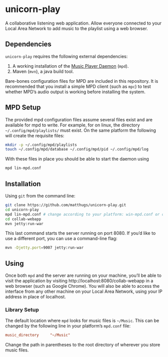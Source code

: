 unicorn-play
============

A collaborative listening web application. Allow everyone connected to your
Local Area Network to add music to the playlist using a web browser.

## Dependencies

`unicorn-play` requires the following external dependencies:

1. A working installation of the [Music Player Daemon](http://mpd.wikia.com/wiki/Install) (`mpd`).
2. Maven (`mvn`), a java build tool.

Bare-bones configuration files for MPD are included in this repository. It is
recommended that you install a simple MPD client (such as `mpc`) to test
whether MPD’s audio output is working before installing the system.

## MPD Setup

The provided mpd configuration files assume several files exist and are
available for mpd to write. For example, for on linux, the directory
`~/.config/mpd/playlists/` must exist. On the same platform the following will
create the requisite files:
```sh
mkdir -p ~/.config/mpd/playlists
touch ~/.config/mpd/database ~/.config/mpd/pid ~/.config/mpd/log
```

With these files in place you should be able to start the daemon using
```sh
mpd lin-mpd.conf
```

## Installation

Using `git` from the command line:

```sh
git clone https://github.com/matthugs/unicorn-play.git
cd unicorn-play
mpd lin-mpd.conf # change according to your platform: win-mpd.conf or osx-mpd.conf
cd collab-webapp
mvn jetty:run-war
```

This last command starts the server running on port 8080. If you’d like to use
a different port, you can use a command-line flag:

```sh
mvn -Djetty.port=9007 jetty:run-war
```

## Using

Once both `mpd` and the server are running on your machine, you’ll be able to
visit the application by visiting http://localhost:8080/collab-webapp in a web
browser (such as Google Chrome). You will also be able to access the interface
from any other machine on your Local Area Network, using your IP address in
place of localhost.

### Library Setup

The default location where `mpd` looks for music files is `~/Music`. This can
be changed by the following line in your platform’s `mpd.conf` file:
```conf
music_directory		"~/Music"
```

Change the path in parentheses to the root directory of wherever you store
music files.
